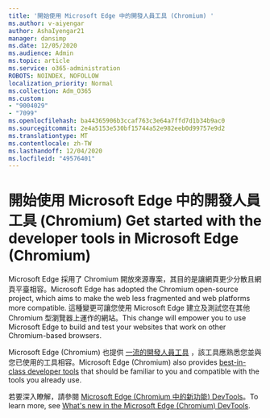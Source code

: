 ```yaml
---
title: '開始使用 Microsoft Edge 中的開發人員工具 (Chromium) '
ms.author: v-aiyengar
author: AshaIyengar21
manager: dansimp
ms.date: 12/05/2020
ms.audience: Admin
ms.topic: article
ms.service: o365-administration
ROBOTS: NOINDEX, NOFOLLOW
localization_priority: Normal
ms.collection: Adm_O365
ms.custom:
- "9004029"
- "7099"
ms.openlocfilehash: ba44365906b3ccaf763c3e64a7ffd7d1b34b9ac0
ms.sourcegitcommit: 2e4a5153e530bf15744a52e982eeb0d99757e9d2
ms.translationtype: MT
ms.contentlocale: zh-TW
ms.lasthandoff: 12/04/2020
ms.locfileid: "49576401"
---
```

# <a name="get-started-with-the-developer-tools-in-microsoft-edge-chromium"></a><span data-ttu-id="350ad-102">開始使用 Microsoft Edge 中的開發人員工具 (Chromium) </span><span class="sxs-lookup"><span data-stu-id="350ad-102">Get started with the developer tools in Microsoft Edge (Chromium)</span></span>

<span data-ttu-id="350ad-103">Microsoft Edge 採用了 Chromium 開放來源專案，其目的是讓網頁更少分散且網頁平臺相容。</span><span class="sxs-lookup"><span data-stu-id="350ad-103">Microsoft Edge has adopted the Chromium open-source project, which aims to make the web less fragmented and web platforms more compatible.</span></span> <span data-ttu-id="350ad-104">這種變更可讓您使用 Microsoft Edge 建立及測試您在其他 Chromium 型瀏覽器上運作的網站。</span><span class="sxs-lookup"><span data-stu-id="350ad-104">This change will empower you to use Microsoft Edge to build and test your websites that work on other Chromium-based browsers.</span></span>

<span data-ttu-id="350ad-105">Microsoft Edge (Chromium) 也提供 [一流的開發人員工具](https://go.microsoft.com/fwlink/?linkid=2134941) ，該工具應熟悉您並與您已使用的工具相容。</span><span class="sxs-lookup"><span data-stu-id="350ad-105">Microsoft Edge (Chromium) also provides [best-in-class developer tools](https://go.microsoft.com/fwlink/?linkid=2134941) that should be familiar to you and compatible with the tools you already use.</span></span>

<span data-ttu-id="350ad-106">若要深入瞭解，請參閱 [Microsoft Edge (Chromium 中的新功能) DevTools](https://go.microsoft.com/fwlink/?linkid=2135020)。</span><span class="sxs-lookup"><span data-stu-id="350ad-106">To learn more, see [What's new in the Microsoft Edge (Chromium) DevTools](https://go.microsoft.com/fwlink/?linkid=2135020).</span></span>